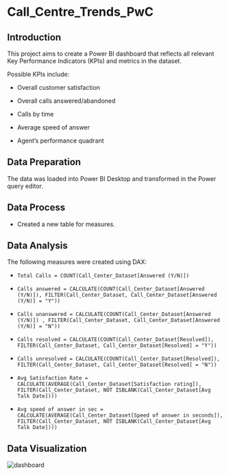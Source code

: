 # Call_Centre_Trends_PwC
## Introduction
This project aims to create a Power BI dashboard that reflects all relevant Key Performance Indicators (KPIs) and metrics in the dataset. 

Possible KPIs include:

- Overall customer satisfaction

- Overall calls answered/abandoned

- Calls by time

- Average speed of answer

- Agent’s performance quadrant
## Data Preparation
The data was loaded into Power BI Desktop and transformed in the Power query editor. 
## Data Process
- Created a new table for measures.
## Data Analysis
The following measures were created using DAX:
-     Total Calls = COUNT(Call_Center_Dataset[Answered (Y/N)]) 
-     Calls answered = CALCULATE(COUNT(Call_Center_Dataset[Answered (Y/N)]), FILTER(Call_Center_Dataset, Call_Center_Dataset[Answered (Y/N)] = "Y"))
-     Calls unanswered = CALCULATE(COUNT(Call_Center_Dataset[Answered (Y/N)]) , FILTER(Call_Center_Dataset, Call_Center_Dataset[Answered (Y/N)] = "N"))
-     Calls resolved = CALCULATE(COUNT(Call_Center_Dataset[Resolved]), FILTER(Call_Center_Dataset, Call_Center_Dataset[Resolved] = "Y"))
-     Calls unresolved = CALCULATE(COUNT(Call_Center_Dataset[Resolved]), FILTER(Call_Center_Dataset, Call_Center_Dataset[Resolved] = "N"))
-     Avg Satisfaction Rate = CALCULATE(AVERAGE(Call_Center_Dataset[Satisfaction rating]), FILTER(Call_Center_Dataset, NOT ISBLANK(Call_Center_Dataset[Avg Talk Date])))
-     Avg speed of answer in sec = CALCULATE(AVERAGE(Call_Center_Dataset[Speed of answer in seconds]), FILTER(Call_Center_Dataset, NOT ISBLANK(Call_Center_Dataset[Avg Talk Date])))
## Data Visualization
![dashboard](https://github.com/SorathF/PWC_Call_Centre_Trends/blob/187c5c787baa59036dea8ff76f7998dedb19c08a/Call%20centre%20trend.png)
